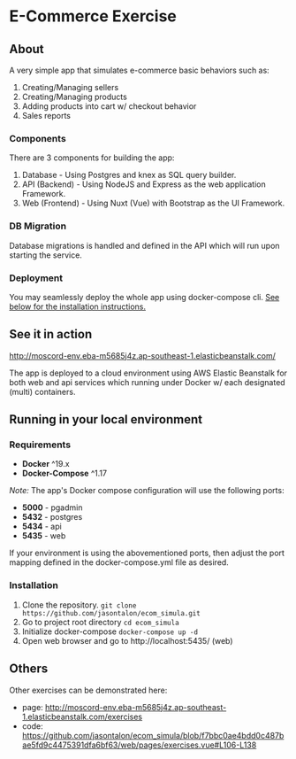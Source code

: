 # E-Commerce Exercise

## About
A very simple app that simulates e-commerce basic behaviors such as:
1. Creating/Managing sellers
2. Creating/Managing products
3. Adding products into cart w/ checkout behavior
4. Sales reports

### Components
There are 3 components for building the app:
1. Database - Using Postgres and knex as SQL query builder.
2. API (Backend) - Using NodeJS and Express as the web application Framework.
3. Web (Frontend) - Using Nuxt (Vue) with Bootstrap as the UI Framework.

### DB Migration
Database migrations is handled and defined in the API which will run upon starting the service.

### Deployment
You may seamlessly deploy the whole app using docker-compose cli. [See below for the installation instructions.](#Installation)

## See it in action
http://moscord-env.eba-m5685j4z.ap-southeast-1.elasticbeanstalk.com/

The app is deployed to a cloud environment using AWS Elastic Beanstalk for both web and api services which running under Docker w/ each designated (multi) containers.

## Running in your local environment
### Requirements
- **Docker** ^19.x
- **Docker-Compose** ^1.17

*Note:* The app's Docker compose configuration will use the following ports:
- **5000** - pgadmin
- **5432** - postgres
- **5434** - api
- **5435** - web

If your environment is using the abovementioned ports, then adjust the port mapping defined in the docker-compose.yml file as desired.
### Installation

 1. Clone the repository. 
	`git clone https://github.com/jasontalon/ecom_simula.git`
 2. Go to project root directory
 `cd ecom_simula`
 3. Initialize docker-compose
 `docker-compose up -d`
 4. Open web browser and go to http://localhost:5435/ (web)
 
 ## Others
 Other exercises can be demonstrated here:
 
 - page: http://moscord-env.eba-m5685j4z.ap-southeast-1.elasticbeanstalk.com/exercises
 - code: https://github.com/jasontalon/ecom_simula/blob/f7bbc0ae4bdd0c487bae5fd9c4475391dfa6bf63/web/pages/exercises.vue#L106-L138
 

 
